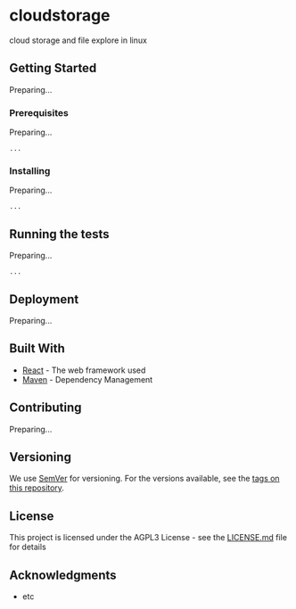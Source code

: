 # cloudstorage
cloud storage and file explore in linux


## Getting Started

Preparing...

### Prerequisites

Preparing...

```
...
```

### Installing

Preparing...


```
...
```



## Running the tests

Preparing...


```
...
```


## Deployment

Preparing...


## Built With

* [React](http://www.reactjs.org) - The web framework used
* [Maven](https://maven.apache.org/) - Dependency Management

## Contributing

Preparing...


## Versioning

We use [SemVer](http://semver.org/) for versioning. For the versions available, see the [tags on this repository](https://github.com/your/project/tags). 


## License

This project is licensed under the AGPL3 License - see the [LICENSE.md](LICENSE.md) file for details

## Acknowledgments

* etc
